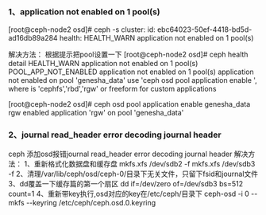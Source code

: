 ### 1、application not enabled on 1 pool(s)
[root@ceph-node2 osd]# ceph -s
  cluster:
    id:     ebc64023-50ef-4418-bd5d-ad16db89a284
    health: HEALTH_WARN
            application not enabled on 1 pool(s)

解决方法：
根据提示把pool设置一下
[root@ceph-node2 osd]# ceph health detail
HEALTH_WARN application not enabled on 1 pool(s)
POOL_APP_NOT_ENABLED application not enabled on 1 pool(s)
    application not enabled on pool 'genesha_data'
    use 'ceph osd pool application enable <pool-name> <app-name>',
    where <app-name> is 'cephfs','rbd','rgw' or freeform for custom applications

[root@ceph-node2 osd]# ceph osd pool application enable genesha_data rgw
enabled application 'rgw' on pool 'genesha_data'
### 2、journal read_header error decoding journal header
ceph 添加osd报错journal read_header error decoding journal header
解决方法：
1、重新格式化数据盘和缓存盘
mkfs.xfs /dev/sdb2 -f
mkfs.xfs /dev/sdb3 -f
2、清理/var/lib/ceph/osd/ceph-0/目录下无关文件，只留下fsid和journal文件
3、dd覆盖一下缓存篇的第一个扇区
dd if=/dev/zero of=/dev/sdb3 bs=512 count=1
4、重新带key执行,osd对应的key在/etc/ceph/目录下
ceph-osd -i 0 --mkfs --keyring /etc/ceph/ceph.osd.0.keyring